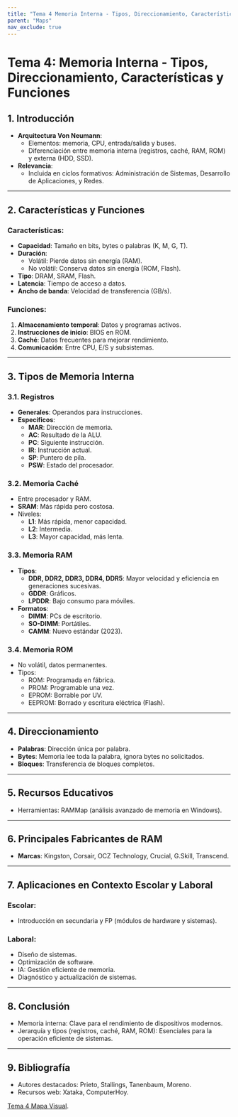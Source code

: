 ```yaml
---
title: "Tema 4 Memoria Interna - Tipos, Direccionamiento, Características y Funciones"
parent: "Maps"
nav_exclude: true
---
```



# Tema 4: Memoria Interna - Tipos, Direccionamiento, Características y Funciones

## 1. Introducción
- **Arquitectura Von Neumann**:
  - Elementos: memoria, CPU, entrada/salida y buses.
  - Diferenciación entre memoria interna (registros, caché, RAM, ROM) y externa (HDD, SSD).
- **Relevancia**:
  - Incluida en ciclos formativos: Administración de Sistemas, Desarrollo de Aplicaciones, y Redes.

---

## 2. Características y Funciones
### Características:
- **Capacidad**: Tamaño en bits, bytes o palabras (K, M, G, T).
- **Duración**:
  - Volátil: Pierde datos sin energía (RAM).
  - No volátil: Conserva datos sin energía (ROM, Flash).
- **Tipo**: DRAM, SRAM, Flash.
- **Latencia**: Tiempo de acceso a datos.
- **Ancho de banda**: Velocidad de transferencia (GB/s).

### Funciones:
1. **Almacenamiento temporal**: Datos y programas activos.
2. **Instrucciones de inicio**: BIOS en ROM.
3. **Caché**: Datos frecuentes para mejorar rendimiento.
4. **Comunicación**: Entre CPU, E/S y subsistemas.

---

## 3. Tipos de Memoria Interna
### 3.1. Registros
- **Generales**: Operandos para instrucciones.
- **Específicos**:
  - **MAR**: Dirección de memoria.
  - **AC**: Resultado de la ALU.
  - **PC**: Siguiente instrucción.
  - **IR**: Instrucción actual.
  - **SP**: Puntero de pila.
  - **PSW**: Estado del procesador.

### 3.2. Memoria Caché
- Entre procesador y RAM.
- **SRAM**: Más rápida pero costosa.
- Niveles:
  - **L1**: Más rápida, menor capacidad.
  - **L2**: Intermedia.
  - **L3**: Mayor capacidad, más lenta.

### 3.3. Memoria RAM
- **Tipos**:
  - **DDR, DDR2, DDR3, DDR4, DDR5**: Mayor velocidad y eficiencia en generaciones sucesivas.
  - **GDDR**: Gráficos.
  - **LPDDR**: Bajo consumo para móviles.
- **Formatos**:
  - **DIMM**: PCs de escritorio.
  - **SO-DIMM**: Portátiles.
  - **CAMM**: Nuevo estándar (2023).

### 3.4. Memoria ROM
- No volátil, datos permanentes.
- Tipos:
  - ROM: Programada en fábrica.
  - PROM: Programable una vez.
  - EPROM: Borrable por UV.
  - EEPROM: Borrado y escritura eléctrica (Flash).

---

## 4. Direccionamiento
- **Palabras**: Dirección única por palabra.
- **Bytes**: Memoria lee toda la palabra, ignora bytes no solicitados.
- **Bloques**: Transferencia de bloques completos.

---

## 5. Recursos Educativos
- Herramientas: RAMMap (análisis avanzado de memoria en Windows).

---

## 6. Principales Fabricantes de RAM
- **Marcas**: Kingston, Corsair, OCZ Technology, Crucial, G.Skill, Transcend.

---

## 7. Aplicaciones en Contexto Escolar y Laboral
### Escolar:
- Introducción en secundaria y FP (módulos de hardware y sistemas).
### Laboral:
- Diseño de sistemas.
- Optimización de software.
- IA: Gestión eficiente de memoria.
- Diagnóstico y actualización de sistemas.

---

## 8. Conclusión
- Memoria interna: Clave para el rendimiento de dispositivos modernos.
- Jerarquía y tipos (registros, caché, RAM, ROM): Esenciales para la operación eficiente de sistemas.

---

## 9. Bibliografía
- Autores destacados: Prieto, Stallings, Tanenbaum, Moreno.
- Recursos web: Xataka, ComputerHoy.

[Tema 4 Mapa Visual](tema4map.html).